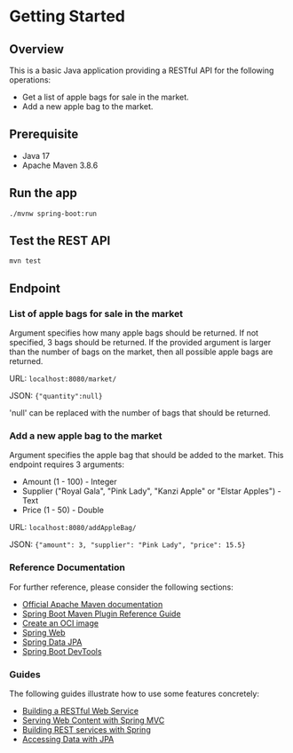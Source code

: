 # Getting Started
## Overview

This is a basic Java application providing a RESTful API for the following operations:
* Get a list of apple bags for sale in the market.
* Add a new apple bag to the market.

## Prerequisite
* Java 17
* Apache Maven 3.8.6

## Run the app
`./mvnw spring-boot:run`

## Test the REST API
`mvn test`

## Endpoint
### List of apple bags for sale in the market
Argument specifies how many apple bags should be returned. If not specified, 3 bags should be returned. If the provided argument is larger than the number of bags on the market, then all possible apple bags are returned.

URL: `localhost:8080/market/`

JSON: `{"quantity":null}`

'null' can be replaced with the number of bags that should be returned.

### Add a new apple bag to the market
Argument specifies the apple bag that should be added to the market. This endpoint requires 3 arguments:
* Amount (1 - 100) - Integer
* Supplier ("Royal Gala", "Pink Lady", "Kanzi Apple" or "Elstar Apples") - Text
* Price (1 - 50)  - Double

URL: `localhost:8080/addAppleBag/`

JSON: `{"amount": 3,
        "supplier": "Pink Lady",
        "price": 15.5}`


### Reference Documentation
For further reference, please consider the following sections:

* [Official Apache Maven documentation](https://maven.apache.org/guides/index.html)
* [Spring Boot Maven Plugin Reference Guide](https://docs.spring.io/spring-boot/docs/2.7.4/maven-plugin/reference/html/)
* [Create an OCI image](https://docs.spring.io/spring-boot/docs/2.7.4/maven-plugin/reference/html/#build-image)
* [Spring Web](https://docs.spring.io/spring-boot/docs/2.7.4/reference/htmlsingle/#web)
* [Spring Data JPA](https://docs.spring.io/spring-boot/docs/2.7.4/reference/htmlsingle/#data.sql.jpa-and-spring-data)
* [Spring Boot DevTools](https://docs.spring.io/spring-boot/docs/2.7.4/reference/htmlsingle/#using.devtools)

### Guides
The following guides illustrate how to use some features concretely:

* [Building a RESTful Web Service](https://spring.io/guides/gs/rest-service/)
* [Serving Web Content with Spring MVC](https://spring.io/guides/gs/serving-web-content/)
* [Building REST services with Spring](https://spring.io/guides/tutorials/rest/)
* [Accessing Data with JPA](https://spring.io/guides/gs/accessing-data-jpa/)

